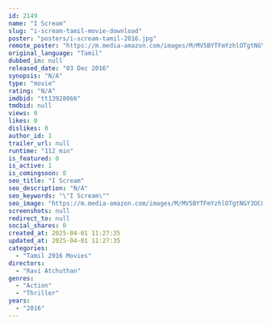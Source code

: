 ```yaml
---
id: 2149
name: "I Scream"
slug: "i-scream-tamil-movie-download"
poster: "posters/i-scream-tamil-2016.jpg"
remote_poster: "https://m.media-amazon.com/images/M/MV5BYTFmYzhlOTgtNGY3OC00ODBhLTg0MjMtNTgxNWVhN2NlOGNkXkEyXkFqcGdeQXVyMTE5Mzc3MDg2._V1_SX300.jpg"
original_language: "Tamil"
dubbed_in: null
released_date: "03 Dec 2016"
synopsis: "N/A"
type: "movie"
rating: "N/A"
imdbid: "tt13928066"
tmdbid: null
views: 0
likes: 0
dislikes: 0
author_id: 1
trailer_url: null
runtime: "112 min"
is_featured: 0
is_active: 1
is_comingsoon: 0
seo_title: "I Scream"
seo_description: "N/A"
seo_keywords: "\"I Scream\""
seo_image: "https://m.media-amazon.com/images/M/MV5BYTFmYzhlOTgtNGY3OC00ODBhLTg0MjMtNTgxNWVhN2NlOGNkXkEyXkFqcGdeQXVyMTE5Mzc3MDg2._V1_SX300.jpg"
screenshots: null
redirect_to: null
social_shares: 0
created_at: 2025-04-01 11:27:35
updated_at: 2025-04-01 11:27:35
categories:
  - "Tamil 2016 Movies"
directors:
  - "Ravi Atchuthan"
genres:
  - "Action"
  - "Thriller"
years:
  - "2016"
---
```

